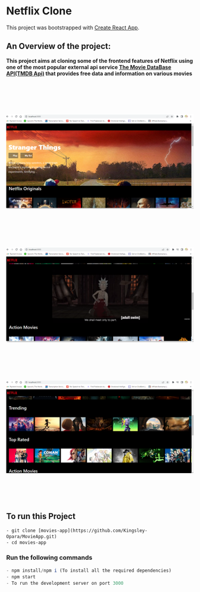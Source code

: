 # Netflix Clone

This project was bootstrapped with [Create React App](https://github.com/facebook/create-react-app).

## An Overview of the project:
 
 **This project aims at cloning some of the frontend features of Netflix using one of the most popular external
 api service [The Movie DataBase API(TMDB Api)](https://developers.themoviedb.org/3/getting-started/introduction)
 that provides free data and information on various movies**

<div>
    <div style='margin-top:100px'>
    <img src='./image1.png' alt='demo'>
    </div>
    <div style='margin-top:100px'>
        <img src='./image2.png' alt='demo' >
    </div>
    <div style='margin:100px 0'>
        <img src='./image3.png' alt='demo'>
    </div>
</div>

 

## To run this Project

```
- git clone [movies-app](https://github.com/Kingsley-Opara/MovieApp.git)
- cd movies-app

```
### Run the following commands
```js
- npm install/npm i (To install all the required dependencies)
- npm start 
- To run the development server on port 3000  

```